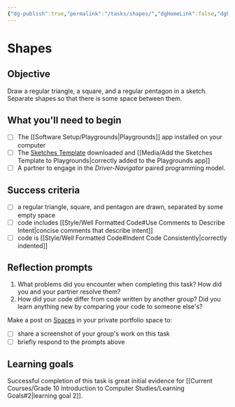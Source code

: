 ```yaml
---
{"dg-publish":true,"permalink":"/tasks/shapes/","dgHomeLink":false,"dgPassFrontmatter":false}
---
```


# Shapes
## Objective
Draw a regular triangle, a square, and a regular pentagon in a sketch. Separate shapes so that there is some space between them.
## What you'll need to begin
- [ ] The [[Software Setup/Playgrounds|Playgrounds]] app installed on your computer
- [ ] The [Sketches Template](https://www.icloud.com/iclouddrive/09fjCvm9wh-Aw8LzAYDz4zcdw#Turtle_Sketches_Template_v3) downloaded and [[Media/Add the Sketches Template to Playgrounds|correctly added to the Playgrounds app]]
- [ ]  A partner to engage in the *Driver-Navigator* paired programming model.
## Success criteria
- [ ] a regular triangle, square, and pentagon are drawn, separated by some empty space
- [ ] code includes [[Style/Well Formatted Code#Use Comments to Describe Intent|concise comments that describe intent]]
- [ ] code is [[Style/Well Formatted Code#Indent Code Consistently|correctly indented]]
## Reflection prompts
1. What problems did you encounter when completing this task? How did you and your partner resolve them?
2. How did your code differ from code written by another group? Did you learn anything new by comparing your code to someone else's?

Make a post on [Spaces](https://ca.spacesedu.com) in your private portfolio space to:
- [ ] share a screenshot of your group's work on this task
- [ ] briefly respond to the prompts above
## Learning goals
Successful completion of this task is great initial evidence for [[Current Courses/Grade 10 Introduction to Computer Studies/Learning Goals#2|learning goal 2]].
